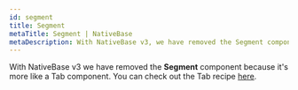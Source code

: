 ```yaml
---
id: segment
title: Segment
metaTitle: Segment | NativeBase
metaDescription: With NativeBase v3, we have removed the Segment component as it is more like a Tab component. Read this document to know more about the Tab component recipe.
---
```


With NativeBase v3 we have removed the **Segment** component because it's more like a Tab component. You can check out the Tab recipe
[here](/building-tab-view).
